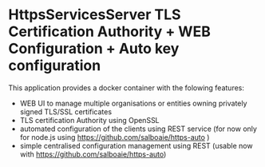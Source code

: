 # HttpsServicesServer TLS Certification Authority + WEB Configuration + Auto key configuration

This application provides a docker container with the folowing features:
- WEB UI to manage multiple organisations or entities owning privately signed TLS/SSL certificates
- TLS certification Authority using OpenSSL 
- automated configuration of the clients using REST service (for now only for node.js using https://github.com/salboaie/https-auto ) 
- simple centralised configuration management using REST (usable now with https://github.com/salboaie/https-auto)

 



